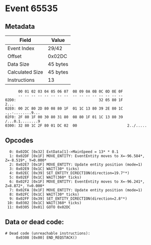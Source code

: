 # Event 65535

## Metadata

| Field           | Value    |
|-----------------|----------|
| Event Index     | 29/42    |
| Offset          | 0x02DC   |
| Data Size       | 45 bytes |
| Calculated Size | 45 bytes |
| Instructions    | 13       |

```
      00 01 02 03 04 05 06 07  08 09 0A 0B 0C 0D 0E 0F
      -- -- -- -- -- -- -- --  -- -- -- -- -- -- -- --
02D0:                                      32 05 80 1F              2...
02E0: 00 2C 80 2D 80 08 80 1F  01 1C 13 80 39 2E 80 1C  .,.-........9...
02F0: 2F 80 1F 00 30 80 31 80  08 80 1F 01 1C 13 80 39  /...0.1........9
0300: 32 80 1C 2F 80 01 DC 02  00                       2../.....       
```

## Opcodes

```
  0: 0x02DC [0x32] ExtData[1]->MainSpeed = 13* * 0.1
  1: 0x02DF [0x1F] MOVE_ENTITY: EventEntity moves to X=-96.584*, Z=-8.519*, Y=0.000*
  2: 0x02E7 [0x1F] MOVE_ENTITY: Update entity position (mode=1)
  3: 0x02E9 [0x1C] WAIT(30* ticks)
  4: 0x02EC [0x39] SET_ENTITY_DIRECTION(direction=19.7°*)
  5: 0x02EF [0x1C] WAIT(360* ticks)
  6: 0x02F2 [0x1F] MOVE_ENTITY: EventEntity moves to X=-96.241*, Z=8.872*, Y=0.000*
  7: 0x02FA [0x1F] MOVE_ENTITY: Update entity position (mode=1)
  8: 0x02FC [0x1C] WAIT(30* ticks)
  9: 0x02FF [0x39] SET_ENTITY_DIRECTION(direction=2.8°*)
 10: 0x0302 [0x1C] WAIT(360* ticks)
 11: 0x0305 [0x01] GOTO 0x02DC
```

## Data or dead code:

```
# Dead code (unreachable instructions):
     0x0308 [0x00] END_REQSTACK()
```